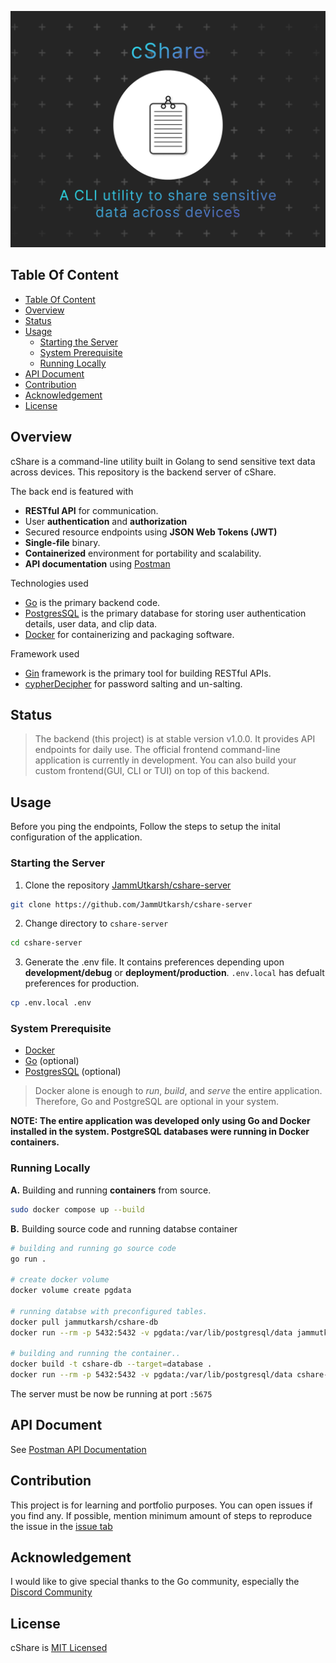 ![Logo](cshare.png)

## Table Of Content

- [Table Of Content](#table-of-content)
- [Overview](#overview)
- [Status](#status)
- [Usage](#usage)
  - [Starting the Server](#starting-the-server)
  - [System Prerequisite](#system-prerequisite)
  - [Running Locally](#running-locally)
- [API Document](#api-document)
- [Contribution](#contribution)
- [Acknowledgement](#acknowledgement)
- [License](#license)

## Overview

cShare is a command-line utility built in Golang to send sensitive text data across devices. This repository is the backend server of cShare.

The back end is featured with

- **RESTful API** for communication.
- User **authentication** and **authorization**
- Secured resource endpoints using **JSON Web Tokens (JWT)**
- **Single-file** binary.
- **Containerized** environment for portability and scalability.
- **API documentation** using [Postman](https://www.postman.com/)

Technologies used

- [Go](https://go.dev/) is the primary backend code.
- [PostgresSQL](https://www.postgresql.org/) is the primary database for storing user authentication details, user data, and clip data.
- [Docker](https://www.docker.com/) for containerizing and packaging software.

Framework used

- [Gin](https://github.com/gin-gonic/gin) framework is the primary tool for building RESTful APIs.
- [cypherDecipher](https://github.com/jammutkarsh/cypherDecipher) for password salting and un-salting.

## Status

> The backend (this project) is at stable version v1.0.0. It provides API endpoints for daily use.
> The official frontend command-line application is currently in development.
> You can also build your custom frontend(GUI, CLI or TUI) on top of this backend.

## Usage

Before you ping the endpoints, Follow the steps to setup the inital configuration of the application.

### Starting the Server

1. Clone the repository [JammUtkarsh/cshare-server](https://github.com/JammUtkarsh/cshare-server)

```bash
git clone https://github.com/JammUtkarsh/cshare-server
```

2. Change directory to `cshare-server`

```bash
cd cshare-server
```

3. Generate the .env file. It contains preferences depending upon **development/debug** or **deployment/production**. `.env.local` has defualt preferences for production.

```bash
cp .env.local .env 
```

### System Prerequisite

- [Docker](https://www.docker.com/)
- [Go](https://go.dev/) (optional)
- [PostgresSQL](https://www.postgresql.org/) (optional)

> Docker alone is enough to *run*, *build*, and *serve* the entire application. Therefore, Go and PostgreSQL are optional in your system.

**NOTE: The entire application was developed only using Go and Docker installed in the system. PostgreSQL databases were running in Docker containers.**

### Running Locally

**A.** Building and running **containers** from source.

 ```bash
sudo docker compose up --build
 ```

**B.** Building source code and running databse container

```bash
# building and running go source code
go run .

# create docker volume
docker volume create pgdata

# running databse with preconfigured tables.
docker pull jammutkarsh/cshare-db
docker run --rm -p 5432:5432 -v pgdata:/var/lib/postgresql/data jammutkarsh/cshare-db

# building and running the container..
docker build -t cshare-db --target=database .
docker run --rm -p 5432:5432 -v pgdata:/var/lib/postgresql/data cshare-db

```

The server must be now be running at port `:5675`

## API Document

See [Postman API Documentation](https://documenter.getpostman.com/view/19332599/2s8YszQqbU)

## Contribution

This project is for learning and portfolio purposes. You can open issues if you find any.
If possible, mention minimum amount of steps to reproduce the issue in the [issue tab](https://github.com/JammUtkarsh/cshare-server/issues)

## Acknowledgement

I would like to give special thanks to the Go community, especially the [Discord Community](https://discord.gg/golang)

## License

cShare is [MIT Licensed](https://github.com/JammUtkarsh/cshare-server/blob/main/LICENSE.md)
